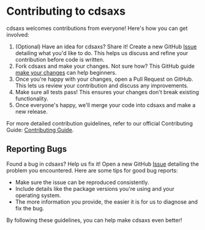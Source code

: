 # Contributing to cdsaxs

cdsaxs welcomes contributions from everyone! Here's how you can get involved:

1. (Optional) Have an idea for cdsaxs? Share it! Create a new GitHub [Issue](https://github.com/CEA-MetroCarac/cdsaxs/issues) detailing what you'd like to do. This helps us discuss and refine your contribution before code is written.
2. Fork cdsaxs and make your changes. Not sure how? This GitHub guide [make your changes](https://github.com/firstcontributions/first-contributions) can help beginners.
3. Once you're happy with your changes, open a Pull Request on GitHub. This lets us review your contribution and discuss any improvements.
4. Make sure all tests pass! This ensures your changes don't break existing functionality.
5. Once everyone's happy, we'll merge your code into cdsaxs and make a new release.

For more detailed contribution guidelines, refer to our official Contributing Guide: [Contributing Guide](https://cea-metrocarac.github.io/cdsaxs/for_developpers.html).

## Reporting Bugs

Found a bug in cdsaxs? Help us fix it! Open a new GitHub [Issue](https://github.com/CEA-MetroCarac/cdsaxs/issues) detailing the problem you encountered. Here are some tips for good bug reports:

* Make sure the issue can be reproduced consistently.
* Include details like the package versions you're using and your operating system.
* The more information you provide, the easier it is for us to diagnose and fix the bug.

By following these guidelines, you can help make cdsaxs even better!